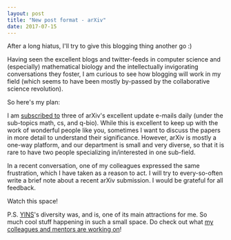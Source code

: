 ```yaml
---
layout: post
title: "New post format - arXiv"
date: 2017-07-15
---
```

After a long hiatus, I'll try to give this blogging thing another go :)

Having seen the excellent blogs and twitter-feeds in computer science and (especially) mathematical biology and the intellectually invigorating conversations they foster, I am curious to see how blogging will work in my field (which seems to have been mostly by-passed by the collaborative science revolution).

So here's my plan:

I am [subscribed to](https://arxiv.org/help/subscribe) three of arXiv's excellent update e-mails daily (under the sub-topics math, cs, and q-bio). While this is excellent to keep up with the work of wonderful people like you, sometimes I want to discuss the papers in more detail to understand their significance. However, arXiv is mostly a one-way platform, and our department is small and very diverse, so that it is rare to have two people specializing in/interested in one sub-field.

In a recent conversation, one of my colleagues expressed the same frustration, which I have taken as a reason to act. I will try to every-so-often write a brief note about a recent arXiv submission. I would be grateful for all feedback.

Watch this space!

P.S. [YINS](yins.yale.edu)'s diversity was, and is, one of its main attractions for me. So much cool stuff happening in such a small space. Do check out what [my colleagues and mentors are working on](http://yins.yale.edu/our-people)!
